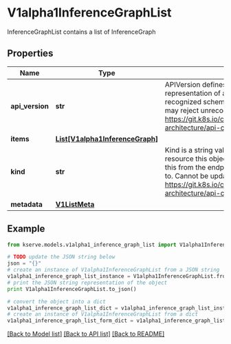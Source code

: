# V1alpha1InferenceGraphList

InferenceGraphList contains a list of InferenceGraph

## Properties

Name | Type | Description | Notes
------------ | ------------- | ------------- | -------------
**api_version** | **str** | APIVersion defines the versioned schema of this representation of an object. Servers should convert recognized schemas to the latest internal value, and may reject unrecognized values. More info: https://git.k8s.io/community/contributors/devel/sig-architecture/api-conventions.md#resources | [optional] 
**items** | [**List[V1alpha1InferenceGraph]**](V1alpha1InferenceGraph.md) |  | 
**kind** | **str** | Kind is a string value representing the REST resource this object represents. Servers may infer this from the endpoint the client submits requests to. Cannot be updated. In CamelCase. More info: https://git.k8s.io/community/contributors/devel/sig-architecture/api-conventions.md#types-kinds | [optional] 
**metadata** | [**V1ListMeta**](https://github.com/kubernetes-client/python/blob/master/kubernetes/docs/V1ListMeta.md) |  | [optional] 

## Example

```python
from kserve.models.v1alpha1_inference_graph_list import V1alpha1InferenceGraphList

# TODO update the JSON string below
json = "{}"
# create an instance of V1alpha1InferenceGraphList from a JSON string
v1alpha1_inference_graph_list_instance = V1alpha1InferenceGraphList.from_json(json)
# print the JSON string representation of the object
print V1alpha1InferenceGraphList.to_json()

# convert the object into a dict
v1alpha1_inference_graph_list_dict = v1alpha1_inference_graph_list_instance.to_dict()
# create an instance of V1alpha1InferenceGraphList from a dict
v1alpha1_inference_graph_list_form_dict = v1alpha1_inference_graph_list.from_dict(v1alpha1_inference_graph_list_dict)
```
[[Back to Model list]](../README.md#documentation-for-models) [[Back to API list]](../README.md#documentation-for-api-endpoints) [[Back to README]](../README.md)


